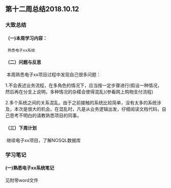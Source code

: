 ## 第十二周总结2018.10.12

### 大致总结

#### （一)本周学习内容：

   	 熟悉电子xx系统

#### （二）问题与反思

​	本周熟悉电子xx项目过程中发现自己很多问题：

​		1.不会表述业务流程，在多角色的情况下，应当按一定步骤进行(假设一种情况，然后再在分支上说明，多种情况的杂糅会使得混乱)(参看网上购物支付流程)

​		2.多个系统之间的关系混乱。由于之前接触的系统比较简单，没有太多的系统涉及，本次是很大的机会。在混乱时，凡是从业务逻辑出发，仔细阅读文档代码，自己思考不明白的请教熟悉项目的同事。

#### （三）下周计划

​    	继续电子xx项目，了解NOSQL数据库

### 学习笔记

#### (一)熟悉电子xx系统笔记

见附带word文件


